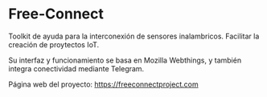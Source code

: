 # Free-Connect
Toolkit de ayuda para la interconexión de sensores inalambricos. Facilitar la creación de proytectos IoT.

Su interfaz y funcionamiento se basa en Mozilla Webthings, y también integra conectividad mediante Telegram.

Página web del proyecto: https://freeconnectproject.com 
